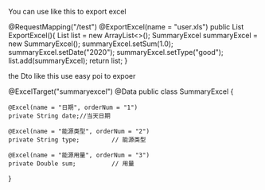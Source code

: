   You can use like this to export excel   
   
   @RequestMapping("/test")
    @ExportExcel(name = "user.xls")
    public List<SummaryExcel> ExportExcel(){
        List<SummaryExcel> list = new ArrayList<>();
        SummaryExcel summaryExcel = new SummaryExcel();
        summaryExcel.setSum(1.0);
        summaryExcel.setDate("2020");
        summaryExcel.setType("good");
        list.add(summaryExcel);
        return list;
    }
  
  the Dto like this use easy poi to expoer
  
  
@ExcelTarget("summaryexcel")
@Data
public class SummaryExcel {

    @Excel(name = "日期", orderNum = "1")
    private String date;//当天日期

    @Excel(name = "能源类型", orderNum = "2")
    private String type;         // 能源类型

    @Excel(name = "能源用量", orderNum = "3")
    private Double sum;          // 用量
}
